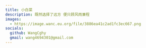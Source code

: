 ```yaml
---
title: 小白菜
description: 既然选择了远方 便只顾风雨兼程
images:
  - https://image.wanc.eu.org/file/3886ea41c2ad1fc3ec667.png
socials:
  github: WangCghy
  gmail: wang4694301@gmail.com
---
```

